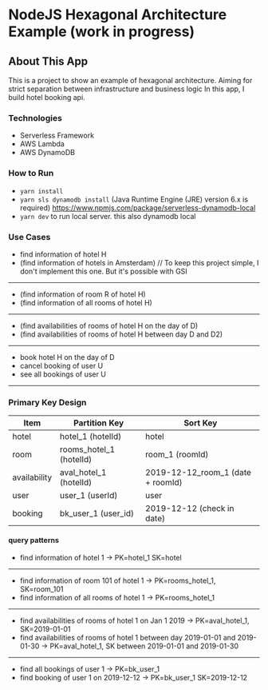 # NodeJS Hexagonal Architecture Example (work in progress)

## About This App

This is a project to show an example of hexagonal architecture. Aiming for strict separation between infrastructure and business logic
In this app, I build hotel booking api.

### Technologies

- Serverless Framework
- AWS Lambda
- AWS DynamoDB

### How to Run

- `yarn install`
- `yarn sls dynamodb install` (Java Runtime Engine (JRE) version 6.x is required) https://www.npmjs.com/package/serverless-dynamodb-local
- `yarn dev` to run local server. this also dynamodb local

### Use Cases

- find information of hotel H
- (find information of hotels in Amsterdam) // To keep this project simple, I don't implement this one. But it's possible with GSI

---

- (find information of room R of hotel H)
- (find information of all rooms of hotel H)

---

- (find availabilities of rooms of hotel H on the day of D)
- (find availabilities of rooms of hotel H between day D and D2)

---

- book hotel H on the day of D
- cancel booking of user U
- see all bookings of user U

---

### Primary Key Design

| Item         | Partition Key           | Sort Key                          |
| ------------ | ----------------------- | --------------------------------- |
| hotel        | hotel_1 (hotelId)       | hotel                             |
| room         | rooms_hotel_1 (hotelId) | room_1 (roomId)                   |
| availability | aval_hotel_1 (hotelId)  | 2019-12-12_room_1 (date + roomId) |
| user         | user_1 (userId)         | user                              |
| booking      | bk_user_1 (user_id)     | 2019-12-12 (check in date)        |

#### query patterns

- find information of hotel 1 -> PK=hotel_1 SK=hotel

---

- find information of room 101 of hotel 1 -> PK=rooms_hotel_1, SK=room_101
- find information of all rooms of hotel 1 -> PK=rooms_hotel_1

---

- find availabilities of rooms of hotel 1 on Jan 1 2019 -> PK=aval_hotel_1, SK=2019-01-01
- find availabilities of rooms of hotel 1 between day 2019-01-01 and 2019-01-30 -> PK=aval_hotel_1, SK between 2019-01-01 and 2019-01-30

---

- find all bookings of user 1 -> PK=bk_user_1
- find booking of user 1 on 2019-12-12 -> PK=bk_user_1 SK=2019-12-12
